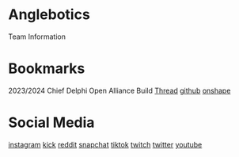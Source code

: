 # Anglebotics
Team Information

# Bookmarks
2023/2024 Chief Delphi Open Alliance Build [Thread](https://www.chiefdelphi.com/t/frc-9586-anglebotics-2024-build-thread/443115)
[github](https://github.com/Anglebotics)
[onshape](https://cad.onshape.com/documents/t/6539f581d0a2593f6730e02c)


# Social Media
[instagram](https://www.instagram.com/anglebotics/)
[kick](https://kick.com/anglebotics)
[reddit](www.reddit.com/u/anglebotics/)
[snapchat](https://www.snapchat.com/add/anglebotics)
[tiktok](https://www.tiktok.com/@anglebotics)
[twitch](https://twitch.tv/anglebotics)
[twitter](https://twitter.com/anglebotics)
[youtube](https://www.youtube.com/@anglebotics)
